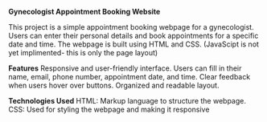 **Gynecologist Appointment Booking Website**

This project is a simple appointment booking webpage for a gynecologist. Users can enter their personal details and book appointments for a specific date and time. The webpage is built using HTML and CSS. 
(JavaScipt is not yet implimented- this is only the page layout)

**Features**
Responsive and user-friendly interface.
Users can fill in their name, email, phone number, appointment date, and time.
Clear feedback when users hover over buttons.
Organized and readable layout.

**Technologies Used**
HTML: Markup language to structure the webpage.
CSS: Used for styling the webpage and making it responsive

